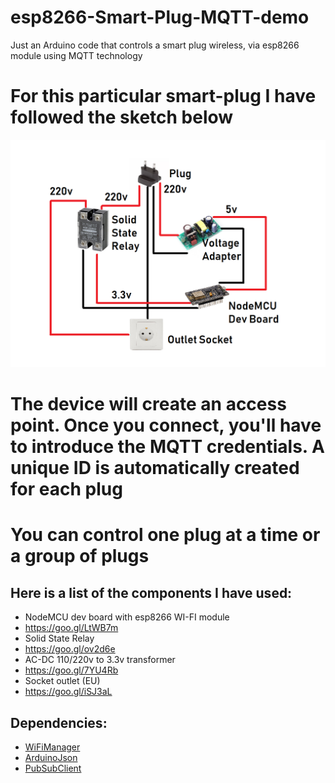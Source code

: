 # esp8266-Smart-Plug-MQTT-demo
Just an Arduino code that controls a smart plug wireless, via esp8266 module using MQTT technology

# For this particular smart-plug I have followed the sketch below

![sketch](https://github.com/SebiCoroian/esp8266-Smart-Plug-MQTT-demo/blob/master/SmartPlug.png)
#
#
# The device will create an access point. Once you connect, you'll have to introduce the MQTT credentials. A unique ID is automatically created for each plug
# You can control one plug at a time or a group of plugs

## Here is a list of the components I have used:
 * NodeMCU dev board with esp8266 WI-FI module
  * https://goo.gl/LtWB7m
 * Solid State Relay
  * https://goo.gl/ov2d6e
 * AC-DC 110/220v to 3.3v transformer
  * https://goo.gl/7YU4Rb
 * Socket outlet (EU)
  * https://goo.gl/iSJ3aL
  ## Dependencies:
* [WiFiManager](https://github.com/tzapu/WiFiManager)
* [ArduinoJson](https://github.com/bblanchon/ArduinoJson)
* [PubSubClient](https://github.com/knolleary/pubsubclient)
